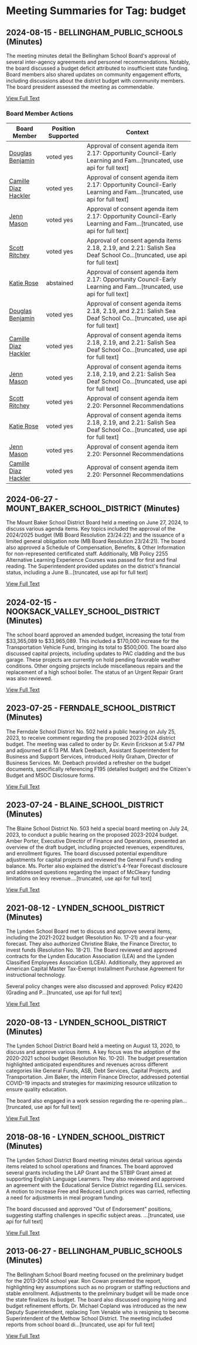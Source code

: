 # Meeting Summaries for Tag: budget

## 2024-08-15 - BELLINGHAM_PUBLIC_SCHOOLS (Minutes)

The meeting minutes detail the Bellingham School Board's approval of several inter-agency agreements and personnel recommendations. Notably, the board discussed a budget deficit attributed to insufficient state funding.  Board members also shared updates on community engagement efforts, including discussions about the district budget with community members.  The board president assessed the meeting as commendable.

[View Full Text](https://raw.githubusercontent.com/civiclensllc/WashingtonStateSchoolBoardExplorer/refs/heads/main/data/countries/usa/states/wa/counties/whatcom/school_boards/bellingham_public_schools/2024/2024-08-15-minutes.txt)

### Board Member Actions

| Board Member | Position Supported | Context |
|--------------|--------------------|---------|
| [Douglas Benjamin](board_member_6.md) | voted yes | Approval of consent agenda item 2.17: Opportunity Council-Early Learning and Fam...[truncated, use api for full text] |
| [Camille Diaz Hackler](board_member_8.md) | voted yes | Approval of consent agenda item 2.17: Opportunity Council-Early Learning and Fam...[truncated, use api for full text] |
| [Jenn Mason](board_member_7.md) | voted yes | Approval of consent agenda item 2.17: Opportunity Council-Early Learning and Fam...[truncated, use api for full text] |
| [Scott Ritchey](board_member_9.md) | voted yes | Approval of consent agenda items 2.18, 2.19, and 2.21: Salish Sea Deaf School Co...[truncated, use api for full text] |
| [Katie Rose](board_member_10.md) | abstained | Approval of consent agenda item 2.17: Opportunity Council-Early Learning and Fam...[truncated, use api for full text] |
| [Douglas Benjamin](board_member_6.md) | voted yes | Approval of consent agenda items 2.18, 2.19, and 2.21: Salish Sea Deaf School Co...[truncated, use api for full text] |
| [Camille Diaz Hackler](board_member_8.md) | voted yes | Approval of consent agenda items 2.18, 2.19, and 2.21: Salish Sea Deaf School Co...[truncated, use api for full text] |
| [Jenn Mason](board_member_7.md) | voted yes | Approval of consent agenda items 2.18, 2.19, and 2.21: Salish Sea Deaf School Co...[truncated, use api for full text] |
| [Scott Ritchey](board_member_9.md) | voted yes | Approval of consent agenda item 2.20: Personnel Recommendations |
| [Katie Rose](board_member_10.md) | voted yes | Approval of consent agenda items 2.18, 2.19, and 2.21: Salish Sea Deaf School Co...[truncated, use api for full text] |
| [Jenn Mason](board_member_7.md) | voted yes | Approval of consent agenda item 2.20: Personnel Recommendations |
| [Camille Diaz Hackler](board_member_8.md) | voted yes | Approval of consent agenda item 2.20: Personnel Recommendations |

## 2024-06-27 - MOUNT_BAKER_SCHOOL_DISTRICT (Minutes)

The Mount Baker School District Board held a meeting on June 27, 2024, to discuss various agenda items. Key topics included the approval of the 2024/2025 budget (MB Board Resolution 23/24:22) and the issuance of a limited general obligation note (MB Board Resolution 23/24:21). The board also approved a Schedule of Compensation, Benefits, & Other Information for non-represented certificated staff. Additionally, MB Policy 2255 Alternative Learning Experience Courses was passed for first and final reading.  The Superintendent provided updates on the district's financial status, including a June B...[truncated, use api for full text]

[View Full Text](https://raw.githubusercontent.com/civiclensllc/WashingtonStateSchoolBoardExplorer/refs/heads/main/data/countries/usa/states/wa/counties/whatcom/school_boards/mount_baker_school_district/2024/2024-06-27-minutes.txt)

## 2024-02-15 - NOOKSACK_VALLEY_SCHOOL_DISTRICT (Minutes)

The school board approved an amended budget, increasing the total from $33,365,089 to $33,965,089.  This included a $170,000 increase for the Transportation Vehicle Fund, bringing its total to $500,000. The board also discussed capital projects, including updates to PAC cladding and the bus garage. These projects are currently on hold pending favorable weather conditions.  Other ongoing projects include miscellaneous repairs and the replacement of a high school boiler. The status of an Urgent Repair Grant was also reviewed.

[View Full Text](https://raw.githubusercontent.com/civiclensllc/WashingtonStateSchoolBoardExplorer/refs/heads/main/data/countries/usa/states/wa/counties/whatcom/school_boards/nooksack_valley_school_district/2024/2024-02-15-minutes.txt)

## 2023-07-25 - FERNDALE_SCHOOL_DISTRICT (Minutes)

The Ferndale School District No. 502 held a public hearing on July 25, 2023, to receive comment regarding the proposed 2023-2024 district budget.  The meeting was called to order by Dr. Kevin Erickson at 5:47 PM and adjourned at 6:13 PM.  Mark Deebach, Assistant Superintendent for Business and Support Services, introduced Holly Graham, Director of Business Services. Mr. Deebach provided a refresher on the budget documents, specifically referencing F195 (detailed budget) and the Citizen's Budget and MSOC Disclosure forms.

[View Full Text](https://raw.githubusercontent.com/civiclensllc/WashingtonStateSchoolBoardExplorer/refs/heads/main/data/countries/usa/states/wa/counties/whatcom/school_boards/ferndale_school_district/2023/2023-07-25-minutes.txt)

## 2023-07-24 - BLAINE_SCHOOL_DISTRICT (Minutes)

The Blaine School District No. 503 held a special board meeting on July 24, 2023, to conduct a public hearing on the proposed 2023-2024 budget. Amber Porter, Executive Director of Finance and Operations, presented an overview of the draft budget, including projected revenues, expenditures, and enrollment figures.  The board discussed potential expenditure adjustments for capital projects and reviewed the General Fund's ending balance. Ms. Porter also explained the district's 4-Year Forecast disclosure and addressed questions regarding the impact of McCleary funding limitations on levy revenue....[truncated, use api for full text]

[View Full Text](https://raw.githubusercontent.com/civiclensllc/WashingtonStateSchoolBoardExplorer/refs/heads/main/data/countries/usa/states/wa/counties/whatcom/school_boards/blaine_school_district/2023/2023-07-24-minutes.txt)

## 2021-08-12 - LYNDEN_SCHOOL_DISTRICT (Minutes)

The Lynden School Board met to discuss and approve several items, including the 2021-2022 budget (Resolution No. 17-21) and a four-year forecast. They also authorized Christine Blake, the Finance Director, to invest funds (Resolution No. 18-21).  The Board reviewed and approved contracts for the Lynden Education Association (LEA) and the Lynden Classified Employees Association (LCEA). Additionally, they approved an American Capital Master Tax-Exempt Installment Purchase Agreement for instructional technology.

Several policy changes were also discussed and approved: Policy #2420 (Grading and P...[truncated, use api for full text]

[View Full Text](https://raw.githubusercontent.com/civiclensllc/WashingtonStateSchoolBoardExplorer/refs/heads/main/data/countries/usa/states/wa/counties/whatcom/school_boards/lynden_school_district/2021/2021-08-12-minutes.txt)

## 2020-08-13 - LYNDEN_SCHOOL_DISTRICT (Minutes)

The Lynden School District Board held a meeting on August 13, 2020, to discuss and approve various items.  A key focus was the adoption of the 2020-2021 school budget (Resolution No. 10-20). The budget presentation highlighted anticipated expenditures and revenues across different categories like General Funds, ASB, Debt Services, Capital Projects, and Transportation. Jim Baker, the interim Finance Director, addressed potential COVID-19 impacts and strategies for maximizing resource utilization to ensure quality education.

The board also engaged in a work session regarding the re-opening plan...[truncated, use api for full text]

[View Full Text](https://raw.githubusercontent.com/civiclensllc/WashingtonStateSchoolBoardExplorer/refs/heads/main/data/countries/usa/states/wa/counties/whatcom/school_boards/lynden_school_district/2020/2020-08-13-minutes.txt)

## 2018-08-16 - LYNDEN_SCHOOL_DISTRICT (Minutes)

The Lynden School District Board meeting minutes detail various agenda items related to school operations and finances.  The board approved several grants including the LAP Grant and the STBIP Grant aimed at supporting English Language Learners. They also reviewed and approved an agreement with the Educational Service District regarding ELL services. A motion to increase Free and Reduced Lunch prices was carried, reflecting a need for adjustments in meal program funding.

The board discussed and approved "Out of Endorsement" positions, suggesting staffing challenges in specific subject areas. ...[truncated, use api for full text]

[View Full Text](https://raw.githubusercontent.com/civiclensllc/WashingtonStateSchoolBoardExplorer/refs/heads/main/data/countries/usa/states/wa/counties/whatcom/school_boards/lynden_school_district/2018/2018-08-16-minutes.txt)

## 2013-06-27 - BELLINGHAM_PUBLIC_SCHOOLS (Minutes)

The Bellingham School Board meeting focused on the preliminary budget for the 2013-2014 school year. Ron Cowan presented the report, highlighting key assumptions such as no program or staffing reductions and stable enrollment. Adjustments to the preliminary budget will be made once the state finalizes its budget.  The board also discussed ongoing hiring and budget refinement efforts. Dr. Michael Copland was introduced as the new Deputy Superintendent, replacing Tom Venable who is resigning to become Superintendent of the Methow School District. The meeting included reports from school board di...[truncated, use api for full text]

[View Full Text](https://raw.githubusercontent.com/civiclensllc/WashingtonStateSchoolBoardExplorer/refs/heads/main/data/countries/usa/states/wa/counties/whatcom/school_boards/bellingham_public_schools/2013/2013-06-27-minutes.txt)

